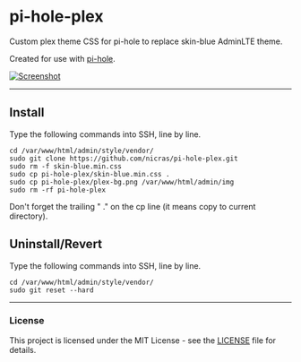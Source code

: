 # pi-hole-plex

Custom plex theme CSS for pi-hole to replace skin-blue AdminLTE theme.

Created for use with [pi-hole](https://github.com/pi-hole/pi-hole).

[![Screenshot](https://i.imgur.com/UrmgpyN.png)](https://i.imgur.com/UrmgpyN.png)

---

## Install

Type the following commands into SSH, line by line.

```
cd /var/www/html/admin/style/vendor/
sudo git clone https://github.com/nicras/pi-hole-plex.git
sudo rm -f skin-blue.min.css
sudo cp pi-hole-plex/skin-blue.min.css .
sudo cp pi-hole-plex/plex-bg.png /var/www/html/admin/img
sudo rm -rf pi-hole-plex
```

Don't forget the trailing " ." on the cp line (it means copy to current directory).

## Uninstall/Revert

Type the following commands into SSH, line by line.

```
cd /var/www/html/admin/style/vendor/
sudo git reset --hard
```

---

### License

This project is licensed under the MIT License - see the [LICENSE](LICENSE) file for details.
